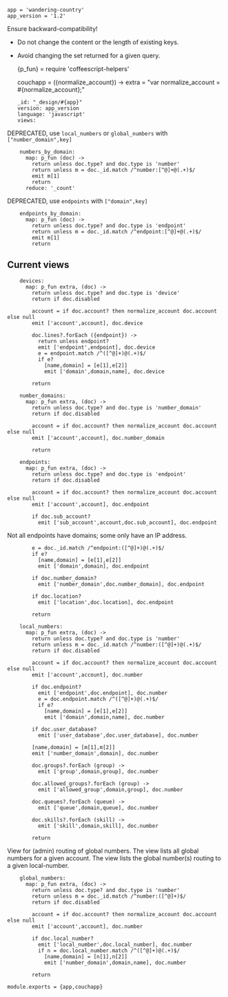     app = 'wandering-country'
    app_version = '1.2'

Ensure backward-compatibility!

- Do not change the content or the length of existing keys.
- Avoid changing the set returned for a given query.

    {p_fun} = require 'coffeescript-helpers'

    couchapp = ({normalize_account}) ->
      extra = "var normalize_account = #{normalize_account};"

      _id: "_design/#{app}"
      version: app_version
      language: 'javascript'
      views:

DEPRECATED, use `local_numbers` or `global_numbers` with `["number_domain",key]`

        numbers_by_domain:
          map: p_fun (doc) ->
            return unless doc.type? and doc.type is 'number'
            return unless m = doc._id.match /^number:[^@]+@(.+)$/
            emit m[1]
            return
          reduce: '_count'

DEPRECATED, use `endpoints` with `["domain",key]`

        endpoints_by_domain:
          map: p_fun (doc) ->
            return unless doc.type? and doc.type is 'endpoint'
            return unless m = doc._id.match /^endpoint:[^@]+@(.+)$/
            emit m[1]
            return

Current views
-------------

        devices:
          map: p_fun extra, (doc) ->
            return unless doc.type? and doc.type is 'device'
            return if doc.disabled

            account = if doc.account? then normalize_account doc.account else null
            emit ['account',account], doc.device

            doc.lines?.forEach ({endpoint}) ->
              return unless endpoint?
              emit ['endpoint',endpoint], doc.device
              e = endpoint.match /^([^@]+)@(.+)$/
              if e?
                [name,domain] = [e[1],e[2]]
                emit ['domain',domain,name], doc.device

            return

        number_domains:
          map: p_fun extra, (doc) ->
            return unless doc.type? and doc.type is 'number_domain'
            return if doc.disabled

            account = if doc.account? then normalize_account doc.account else null
            emit ['account',account], doc.number_domain

            return

        endpoints:
          map: p_fun extra, (doc) ->
            return unless doc.type? and doc.type is 'endpoint'
            return if doc.disabled

            account = if doc.account? then normalize_account doc.account else null
            emit ['account',account], doc.endpoint

            if doc.sub_account?
              emit ['sub_account',account,doc.sub_account], doc.endpoint

Not all endpoints have domains; some only have an IP address.

            e = doc._id.match /^endpoint:([^@]+)@(.+)$/
            if e?
              [name,domain] = [e[1],e[2]]
              emit ['domain',domain], doc.endpoint

            if doc.number_domain?
              emit ['number_domain',doc.number_domain], doc.endpoint

            if doc.location?
              emit ['location',doc.location], doc.endpoint

            return

        local_numbers:
          map: p_fun extra, (doc) ->
            return unless doc.type? and doc.type is 'number'
            return unless m = doc._id.match /^number:([^@]+)@(.+)$/
            return if doc.disabled

            account = if doc.account? then normalize_account doc.account else null
            emit ['account',account], doc.number

            if doc.endpoint?
              emit ['endpoint',doc.endpoint], doc.number
              e = doc.endpoint.match /^([^@]+)@(.+)$/
              if e?
                [name,domain] = [e[1],e[2]]
                emit ['domain',domain,name], doc.number

            if doc.user_database?
              emit ['user_database',doc.user_database], doc.number

            [name,domain] = [m[1],m[2]]
            emit ['number_domain',domain], doc.number

            doc.groups?.forEach (group) ->
              emit ['group',domain,group], doc.number

            doc.allowed_groups?.forEach (group) ->
              emit ['allowed_group',domain,group], doc.number

            doc.queues?.forEach (queue) ->
              emit ['queue',domain,queue], doc.number

            doc.skills?.forEach (skill) ->
              emit ['skill',domain,skill], doc.number

            return

View for (admin) routing of global numbers.
The view lists all global numbers for a given account.
The view lists the global number(s) routing to a given local-number.

        global_numbers:
          map: p_fun extra, (doc) ->
            return unless doc.type? and doc.type is 'number'
            return unless m = doc._id.match /^number:([^@]+)$/
            return if doc.disabled

            account = if doc.account? then normalize_account doc.account else null
            emit ['account',account], doc.number

            if doc.local_number?
              emit ['local_number',doc.local_number], doc.number
              if n = doc.local_number.match /^([^@]+)@(.+)$/
                [name,domain] = [n[1],n[2]]
                emit ['number_domain',domain,name], doc.number

            return

    module.exports = {app,couchapp}
